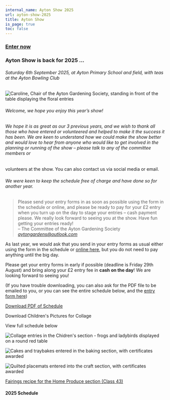 ```yaml
---
internal_name: Ayton Show 2025
url: ayton-show-2025
title: Ayton Show
is_page: true
toc: false
---
```

### [Enter now](/ayton-show-2025/enter)

### Ayton Show is back for 2025 …

###### Saturday 6th September 2025, at Ayton Primary School and field, with teas at the Ayton Bowling Club

![Caroline, Chair of the Ayton Gardening Society, standing in front of the table displaying the floral entries](/assets/img-20230905-wa0007~2-1-.jpg)

###### Welcome, we hope you enjoy this year’s show!

###### We hope it is as great as our 3 previous years, and we wish to thank all those who have entered or volunteered and helped to make it the success it has been. We are keen to understand how we could make the show better and would love to hear from anyone who would like to get involved in the planning or running of the show – please talk to any of the committee members or

volunteers at the show. You can also contact us via social media or email.

###### We were keen to keep the schedule free of charge and have done so for another year.

> Please send your entry forms in as soon as possible using the form in the
> schedule or online, and please be ready to pay for your £2 entry when you
> turn up on the day to stage your entries – cash payment please.
> We really look forward to seeing you at the show. Have fun getting your
> entries ready!  
> – The Committee of the Ayton Gardening Society  
> *[aytongardens@outlook.com](mailto:aytongardens@outlook.com)*

As last year, we would ask that you send in your entry forms as usual either using the form in the schedule or [online here](/ayton-show-2025/enter), but you do not need to pay anything until the big day.

Please get your entry forms in early if possible (deadline is Friday 29th August) and bring along your £2 entry fee in **cash on the day**! We are looking forward to seeing you!​

(If you have trouble downloading, you can also ask for the PDF file to be emailed to you, or you can see the entire schedule below, and the [entry form here](/ayton-show-2025/enter))

[Download PDF of Schedule](/assets/aytonshowschedule2025screen.pdf)

Download Children's Pictures for Collage

View full schedule below

![Collage entries in the Chidren's section - frogs and ladybirds displayed on a round red table](/assets/pxl_20240907_110159943.jpg)

![Cakes and traybakes entered in the baking section, with certificates awarded ](/assets/pxl_20240907_121101251.jpg)

![Quilted placemats entered into the craft section, with certificates awarded](/assets/pxl_20240907_121130140.jpg)

[Fairings recipe for the Home Produce section (Class 43)](/ayton-show-2025/fairings-recipe)

#### 2025 Schedule

[](/ayton-show-2025/fairings-recipe)
